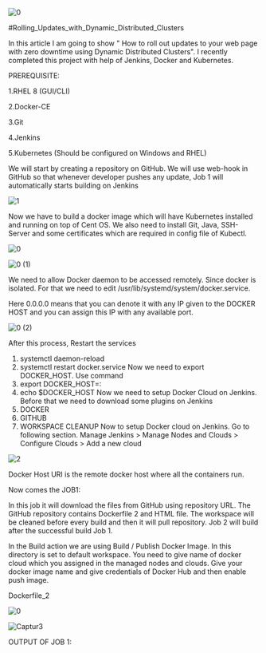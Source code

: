 ![0](https://user-images.githubusercontent.com/64473684/85363166-d4708d80-b53d-11ea-9b01-6ce997df3f02.jpg)

#Rolling_Updates_with_Dynamic_Distributed_Clusters

In this article I am going to show " How to roll out updates to your web page with zero downtime using Dynamic Distributed Clusters". I recently completed this project with help of Jenkins, Docker and Kubernetes.

PREREQUISITE:

1.RHEL 8 (GUI/CLI)

2.Docker-CE

3.Git

4.Jenkins

5.Kubernetes (Should be configured on Windows and RHEL)

We will start by creating a repository on GitHub. We will use web-hook in GitHub so that whenever developer pushes any update, Job 1 will automatically starts building on Jenkins

![1](https://user-images.githubusercontent.com/64473684/85364323-84df9100-b540-11ea-8c26-52200f192d28.PNG)

Now we have to build a docker image which will have Kubernetes installed and running on top of Cent OS. We also need to install Git, Java, SSH-Server and some certificates which are required in config file of Kubectl.


![0](https://user-images.githubusercontent.com/64473684/85364844-a8570b80-b541-11ea-89d0-b75d4d91681e.png)

![0 (1)](https://user-images.githubusercontent.com/64473684/85364852-abea9280-b541-11ea-925e-b796b37a3db8.png)

We need to allow Docker daemon to be accessed remotely. Since docker is isolated. For that we need to edit /usr/lib/systemd/system/docker.service.

Here 0.0.0.0 means that you can denote it with any IP given to the DOCKER HOST and you can assign this IP with any available port.


![0 (2)](https://user-images.githubusercontent.com/64473684/85364863-b3aa3700-b541-11ea-982e-033dc6b8b9d1.png)

After this process, Restart the services
1.	systemctl daemon-reload
2.	systemctl restart docker.service
Now we need to export DOCKER_HOST. Use command
1.	export DOCKER_HOST=<your IP address>:<port you assigned>
2.	echo $DOCKER_HOST
Now we need to setup Docker Cloud on Jenkins. Before that we need to download some plugins on Jenkins
1.	DOCKER
2.	GITHUB
3.	WORKSPACE CLEANUP
Now to setup Docker cloud on Jenkins. Go to following section.
Manage Jenkins > Manage Nodes and Clouds > Configure Clouds > Add a new cloud
  
  ![2](https://user-images.githubusercontent.com/64473684/85367016-1271af80-b546-11ea-9f1f-d89ecc62b3cf.PNG)
  
Docker Host URI is the remote docker host where all the containers run.

Now comes the JOB1:

In this job it will download the files from GitHub using repository URL. The GitHub repository contains Dockerfile 2 and HTML file. The workspace will be cleaned before every build and then it will pull repository. Job 2 will build after the successful build Job 1.

In the Build action we are using Build / Publish Docker Image. In this directory is set to default workspace. You need to give name of docker cloud which you assigned in the managed nodes and clouds. Give your docker image name and give credentials of Docker Hub and then enable push image.

Dockerfile_2

![0](https://user-images.githubusercontent.com/64473684/85367280-99268c80-b546-11ea-92bf-d6048bcb8c5b.png)

![Captur3](https://user-images.githubusercontent.com/64473684/85367867-b871e980-b547-11ea-8520-89d60ad62941.PNG)

OUTPUT OF JOB 1:















